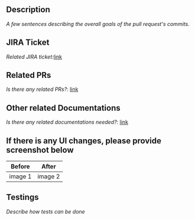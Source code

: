 ## Description
_A few sentences describing the overall goals of the pull request's commits._

## JIRA Ticket
_Related JIRA ticket:_[link]()

## Related PRs
_Is there any related PRs?_: [link]()

## Other related Documentations
_Is there any related documentations needed?_: [link]()

## If there is any UI changes, please provide screenshot below
Before | After
-------|------
image 1| image 2

## Testings
_Describe how tests can be done_
